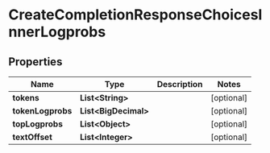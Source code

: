 

# CreateCompletionResponseChoicesInnerLogprobs


## Properties

| Name | Type | Description | Notes |
|------------ | ------------- | ------------- | -------------|
|**tokens** | **List&lt;String&gt;** |  |  [optional] |
|**tokenLogprobs** | **List&lt;BigDecimal&gt;** |  |  [optional] |
|**topLogprobs** | **List&lt;Object&gt;** |  |  [optional] |
|**textOffset** | **List&lt;Integer&gt;** |  |  [optional] |



